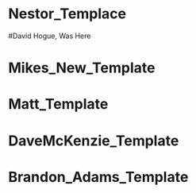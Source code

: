 # Nestor_Templace
#David Hogue, Was Here
# Mikes_New_Template
# Matt_Template
# DaveMcKenzie_Template
# Brandon_Adams_Template

